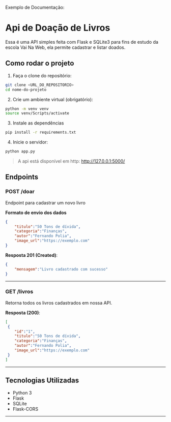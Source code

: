 Exemplo de Documentação:

# Api de Doação de Livros

Essa é uma API simples feita com Flask e SQLite3 para fins de estudo da escola Vai Na Web, ela permite cadastrar e listar doados.

## Como rodar o projeto

1. Faça o clone do repositório:
```bash
git clone <URL_DO_REPOSITORIO>
cd nome-do-projeto
```

2. Crie um ambiente virtual (obrigatório):
```bash
python -m venv venv
source venv/Scripts/activate
```
3. Instale as dependências
```bash
pip install -r requirements.txt
```

4. Inicie o servidor:
```bash
python app.py
```

> A api está disponível em http: http://127.0.0.1:5000/

## Endpoints

### POST /doar

Endpoint para cadastrar um novo livro

**Formato de envio dos dados**
```json
{
    "titulo":"50 Tons de dívida",
    "categoria":"Finanças",
    "autor":"Fernando Polia",
    "image_url":"https://exemplo.com"
}
```

**Resposta 201 (Created)**:
```json
{
    "mensagem":"Livro cadastrado com sucesso"
}
```

---

### GET /livros

Retorna todos os livros cadastrados em nossa API.

**Resposta (200)**:
```json
[
 {
    "id":"1",
    "titulo":"50 Tons de dívida",
    "categoria":"Finanças",
    "autor":"Fernando Polia",
    "image_url":"https://exemplo.com"
 }
]
```
--- 

## Tecnologias Utilizadas

- Python 3
- Flask
- SQLite
- Flask-CORS

---
